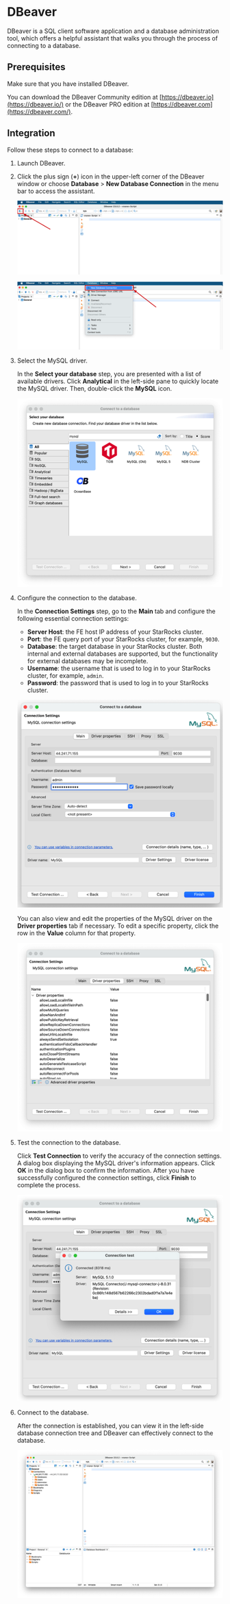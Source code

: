 ---
---

# DBeaver

DBeaver is a SQL client software application and a database administration tool, which offers a helpful assistant that walks you through the process of connecting to a database.

## Prerequisites

Make sure that you have installed DBeaver.

You can download the DBeaver Community edition at [https://dbeaver.io](https://dbeaver.io/) or the DBeaver PRO edition at [https://dbeaver.com](https://dbeaver.com/).

## Integration

Follow these steps to connect to a database:

1. Launch DBeaver.

2. Click the plus sign (**+**) icon in the upper-left corner of the DBeaver window or choose **Database** > **New Database Connection** in the menu bar to access the assistant.

   ![DBeaver - Access the assistant](../../assets/IDE_dbeaver_1.png)

   ![DBeaver - Access the assistant](../../assets/IDE_dbeaver_2.png)

3. Select the MySQL driver.

   In the **Select your database** step, you are presented with a list of available drivers. Click **Analytical** in the left-side pane to quickly locate the MySQL driver. Then, double-click the **MySQL** icon.

   ![DBeaver - Select your database](../../assets/IDE_dbeaver_3.png)

4. Configure the connection to the database.

   In the **Connection Settings** step, go to the **Main** tab and configure the following essential connection settings:

   - **Server Host**: the FE host IP address of your StarRocks cluster.
   - **Port**: the FE query port of your StarRocks cluster, for example, `9030`.
   - **Database**: the target database in your StarRocks cluster. Both internal and external databases are supported, but the functionality for external databases may be incomplete.
   - **Username**: the username that is used to log in to your StarRocks cluster, for example, `admin`.
   - **Password**: the password that is used to log in to your StarRocks cluster.

   ![DBeaver - Connection Settings - Main tab](../../assets/IDE_dbeaver_4.png)

   You can also view and edit the properties of the MySQL driver on the **Driver properties** tab if necessary. To edit a specific property, click the row in the **Value** column for that property.

   ![DBeaver - Connection Settings - Driver properties tab](../../assets/IDE_dbeaver_5.png)

5. Test the connection to the database.

   Click **Test Connection** to verify the accuracy of the connection settings. A dialog box displaying the MySQL driver's information appears. Click **OK** in the dialog box to confirm the information. After you have successfully configured the connection settings, click **Finish** to complete the process.

   ![DBeaver - Test Connection](../../assets/IDE_dbeaver_6.png)

6. Connect to the database.

   After the connection is established, you can view it in the left-side database connection tree and DBeaver can effectively connect to the database.

   ![DBeaver - Connect database](../../assets/IDE_dbeaver_7.png)
